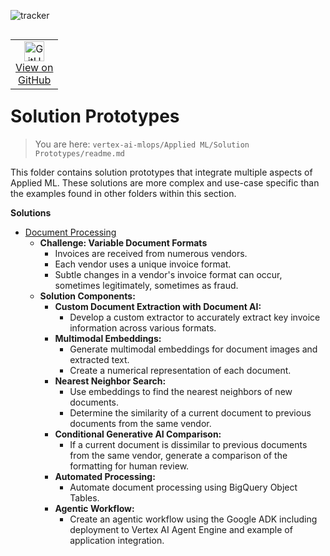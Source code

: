 ![tracker](https://us-central1-vertex-ai-mlops-369716.cloudfunctions.net/pixel-tracking?path=statmike%2Fvertex-ai-mlops%2FApplied+ML%2FSolution+Prototypes&file=readme.md)
<!--- header table --->
<table align="left">     
  <td style="text-align: center">
    <a href="https://github.com/statmike/vertex-ai-mlops/blob/main/Applied%20ML/Solution%20Prototypes/readme.md">
      <img width="32px" src="https://www.svgrepo.com/download/217753/github.svg" alt="GitHub logo">
      <br>View on<br>GitHub
    </a>
  </td>
</table><br/><br/><br/><br/>

---
# Solution Prototypes
> You are here: `vertex-ai-mlops/Applied ML/Solution Prototypes/readme.md`

This folder contains solution prototypes that integrate multiple aspects of Applied ML. These solutions are more complex and use-case specific than the examples found in other folders within this section.

**Solutions**

- [Document Processing](./document-processing/readme.md)
  - **Challenge: Variable Document Formats**
    - Invoices are received from numerous vendors.
    - Each vendor uses a unique invoice format.
    - Subtle changes in a vendor's invoice format can occur, sometimes legitimately, sometimes as fraud.
  - **Solution Components:**
    - **Custom Document Extraction with Document AI:**
      - Develop a custom extractor to accurately extract key invoice information across various formats.
    - **Multimodal Embeddings:**
      - Generate multimodal embeddings for document images and extracted text.
      - Create a numerical representation of each document.
    - **Nearest Neighbor Search:**
      - Use embeddings to find the nearest neighbors of new documents.
      - Determine the similarity of a current document to previous documents from the same vendor.
    - **Conditional Generative AI Comparison:**
      - If a current document is dissimilar to previous documents from the same vendor, generate a comparison of the formatting for human review.
    - **Automated Processing:**
      - Automate document processing using BigQuery Object Tables.
    - **Agentic Workflow:**
      - Create an agentic workflow using the Google ADK including deployment to Vertex AI Agent Engine and example of application integration.

